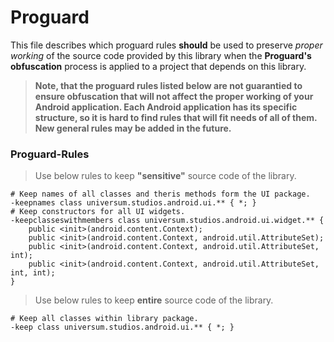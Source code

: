 Proguard
===============

This file describes which proguard rules **should** be used to preserve *proper working* of the
source code provided by this library when the **Proguard's obfuscation** process is applied to a
project that depends on this library.

> **Note, that the proguard rules listed below are not guarantied to ensure obfuscation that will
not affect the proper working of your Android application. Each Android application has its specific
structure, so it is hard to find rules that will fit needs of all of them. New general rules may be
added in the future.**

### Proguard-Rules ###

> Use below rules to keep **"sensitive"** source code of the library.

    # Keep names of all classes and theris methods form the UI package.
    -keepnames class universum.studios.android.ui.** { *; }
    # Keep constructors for all UI widgets.
    -keepclasseswithmembers class universum.studios.android.ui.widget.** {
        public <init>(android.content.Context);
        public <init>(android.content.Context, android.util.AttributeSet);
        public <init>(android.content.Context, android.util.AttributeSet, int);
        public <init>(android.content.Context, android.util.AttributeSet, int, int);
    }

> Use below rules to keep **entire** source code of the library.

    # Keep all classes within library package.
    -keep class universum.studios.android.ui.** { *; }
    